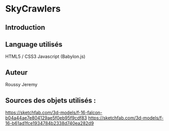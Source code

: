 ﻿# SkyCrawlers

## Introduction

## Language utilisés

HTML5 / CSS3
Javascript (Babylon.js)

## Auteur

Roussy Jeremy

## Sources des objets utilisés :

https://sketchfab.com/3d-models/f-16-falcon-b04a44ae7e804129ae5f0eb95f9cdf83
https://sketchfab.com/3d-models/f-16-b61ad1fce1934784b2338d740ea282d9
